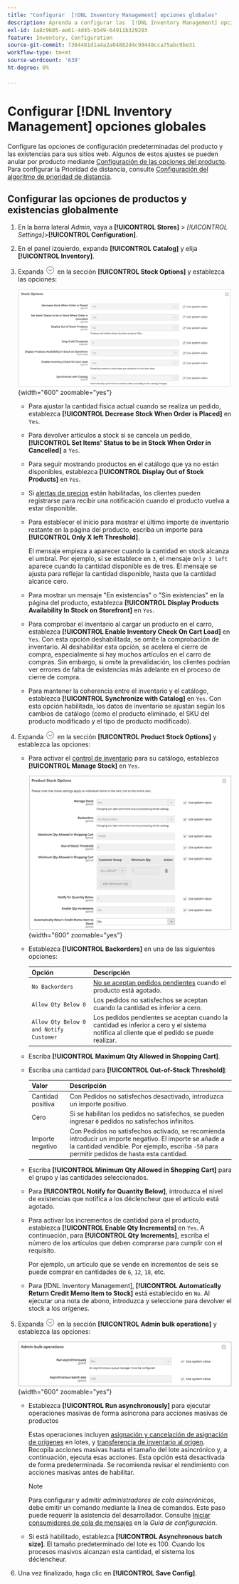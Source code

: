 ```yaml
---
title: "Configurar  [!DNL Inventory Management] opciones globales"
description: Aprenda a configurar las  [!DNL Inventory Management] opciones de configuración predeterminadas del producto y las existencias de sus sitios web.
exl-id: 1a8c9605-ae61-4d45-b549-64911b329203
feature: Inventory, Configuration
source-git-commit: 7384481d1a4a2a04882d4c99448cca75abc9be31
workflow-type: tm+mt
source-wordcount: '639'
ht-degree: 0%

---
```


# Configurar [!DNL Inventory Management] opciones globales

Configure las opciones de configuración predeterminadas del producto y las existencias para sus sitios web. Algunos de estos ajustes se pueden anular por producto mediante [Configuración de las opciones del producto](product-options.md). Para configurar la Prioridad de distancia, consulte [Configuración del algoritmo de prioridad de distancia](distance-priority-algorithm.md).

## Configurar las opciones de productos y existencias globalmente

1. En la barra lateral _Admin_, vaya a **[!UICONTROL Stores]** > _[!UICONTROL Settings]_>**[!UICONTROL Configuration]**.

1. En el panel izquierdo, expanda **[!UICONTROL Catalog]** y elija **[!UICONTROL Inventory]**.

1. Expanda ![Selector de expansión](../assets/icon-display-expand.png) en la sección **[!UICONTROL Stock Options]** y establezca las opciones:

   ![Opciones de Stock](assets/config-catalog-inventory-stock-options.png){width="600" zoomable="yes"}

   - Para ajustar la cantidad física actual cuando se realiza un pedido, establezca **[!UICONTROL Decrease Stock When Order is Placed]** en `Yes`.

   - Para devolver artículos a stock si se cancela un pedido, **[!UICONTROL Set Items' Status to be in Stock When Order in Cancelled]** a `Yes`.

   - Para seguir mostrando productos en el catálogo que ya no están disponibles, establezca **[!UICONTROL Display Out of Stock Products]** en `Yes`.

   - Si [alertas de precios](alert-setup.md) están habilitadas, los clientes pueden registrarse para recibir una notificación cuando el producto vuelva a estar disponible.

   - Para establecer el inicio para mostrar el último importe de inventario restante en la página del producto, escriba un importe para **[!UICONTROL Only X left Threshold]**.

     El mensaje empieza a aparecer cuando la cantidad en stock alcanza el umbral. Por ejemplo, si se establece en `3`, el mensaje `Only 3 left` aparece cuando la cantidad disponible es de tres. El mensaje se ajusta para reflejar la cantidad disponible, hasta que la cantidad alcance cero.

   - Para mostrar un mensaje &quot;En existencias&quot; o &quot;Sin existencias&quot; en la página del producto, establezca **[!UICONTROL Display Products Availability In Stock on Storefront]** en `Yes`.

   - Para comprobar el inventario al cargar un producto en el carro, establezca **[!UICONTROL Enable Inventory Check On Cart Load]** en `Yes`. Con esta opción deshabilitada, se omite la comprobación de inventario. Al deshabilitar esta opción, se acelera el cierre de compra, especialmente si hay muchos artículos en el carro de compras. Sin embargo, si omite la prevalidación, los clientes podrían ver errores de falta de existencias más adelante en el proceso de cierre de compra.

   - Para mantener la coherencia entre el inventario y el catálogo, establezca **[!UICONTROL Synchronize with Catalog]** en `Yes`. Con esta opción habilitada, los datos de inventario se ajustan según los cambios de catálogo (como el producto eliminado, el SKU del producto modificado y el tipo de producto modificado).

1. Expanda ![Selector de expansión](../assets/icon-display-expand.png) en la sección **[!UICONTROL Product Stock Options]** y establezca las opciones:

   - Para activar el [control de inventario](enable.md) para su catálogo, establezca **[!UICONTROL Manage Stock]** en `Yes`.

     ![Opciones de productos](assets/config-catalog-inventory-product-stock-options.png){width="600" zoomable="yes"}

   - Establezca **[!UICONTROL Backorders]** en una de las siguientes opciones:

     | Opción | Descripción |
     | ----- | ----- |
     | `No Backorders` | [No se aceptan pedidos pendientes](backorders.md) cuando el producto está agotado. |
     | `Allow Qty Below 0` | Los pedidos no satisfechos se aceptan cuando la cantidad es inferior a cero. |
     | `Allow Qty Below 0 and Notify Customer` | Los pedidos pendientes se aceptan cuando la cantidad es inferior a cero y el sistema notifica al cliente que el pedido se puede realizar. |

   - Escriba **[!UICONTROL Maximum Qty Allowed in Shopping Cart]**.

   - Escriba una cantidad para **[!UICONTROL Out-of-Stock Threshold]**:

     | Valor | Descripción |
     | ----- |-----|
     | Cantidad positiva | Con Pedidos no satisfechos desactivado, introduzca un importe positivo. |
     | Cero | Si se habilitan los pedidos no satisfechos, se pueden ingresar `0` pedidos no satisfechos infinitos. |
     | Importe negativo | Con Pedidos no satisfechos activado, se recomienda introducir un importe negativo. El importe se añade a la cantidad vendible. Por ejemplo, escriba `-50` para permitir pedidos de hasta esta cantidad. |

   - Escriba **[!UICONTROL Minimum Qty Allowed in Shopping Cart]** para el grupo y las cantidades seleccionados.

   - Para **[!UICONTROL Notify for Quantity Below]**, introduzca el nivel de existencias que notifica a los déclencheur que el artículo está agotado.

   - Para activar los incrementos de cantidad para el producto, establezca **[!UICONTROL Enable Qty Increments]** en `Yes`. A continuación, para **[!UICONTROL Qty Increments]**, escriba el número de los artículos que deben comprarse para cumplir con el requisito.

     Por ejemplo, un artículo que se vende en incrementos de seis se puede comprar en cantidades de `6`, `12`, `18`, etc.

   - Para [!DNL Inventory Management], **[!UICONTROL Automatically Return Credit Memo Item to Stock]** está establecido en `No`. Al ejecutar una nota de abono, introduzca y seleccione para devolver el stock a los orígenes.

1. Expanda ![Selector de expansión](../assets/icon-display-expand.png) en la sección **[!UICONTROL Admin bulk operations]** y establezca las opciones:

   ![Operaciones masivas de administración](assets/config-catalog-inventory-admin-bulk-operations.png){width="600" zoomable="yes"}

   - Establezca **[!UICONTROL Run asynchronously]** para ejecutar operaciones masivas de forma asíncrona para acciones masivas de productos

     Estas operaciones incluyen [asignación y cancelación de asignación de orígenes](bulk-assignment.md) en lotes, y [transferencia de inventario al origen](inventory-transfer.md). Recopila acciones masivas hasta el tamaño del lote asincrónico y, a continuación, ejecuta esas acciones. Esta opción está desactivada de forma predeterminada. Se recomienda revisar el rendimiento con acciones masivas antes de habilitar.

     >[!NOTE]
     >
     >Para configurar y admitir _administradores de cola asincrónicos_, debe emitir un comando mediante la línea de comandos. Este paso puede requerir la asistencia del desarrollador. Consulte [Iniciar consumidores de cola de mensajes](https://experienceleague.adobe.com/docs/commerce-operations/configuration-guide/cli/start-message-queues.html) en la _Guía de configuración_.

   - Si está habilitado, establezca **[!UICONTROL Asynchronous batch size]**. El tamaño predeterminado del lote es 100. Cuando los procesos masivos alcanzan esta cantidad, el sistema los déclencheur.

1. Una vez finalizado, haga clic en **[!UICONTROL Save Config]**.

